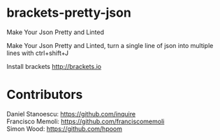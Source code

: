 brackets-pretty-json
====================

Make Your Json Pretty and Linted

Make Your Json Pretty and Linted, turn a single line of json into multiple lines with ctrl+shift+J

Install brackets http://brackets.io


Contributors
====================

Daniel Stanoescu: https://github.com/inquire <br/>
Francisco Memoli: https://github.com/franciscomemoli <br/>
Simon Wood: https://github.com/hpoom <br/>
